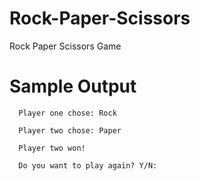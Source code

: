 # Rock-Paper-Scissors
Rock Paper Scissors Game

# Sample Output 
  
      Player one chose: Rock

      Player two chose: Paper

      Player two won!

      Do you want to play again? Y/N:
